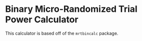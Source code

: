 # Binary Micro-Randomized Trial Power Calculator

This calculator is based off of the `mrtbincalc` package.